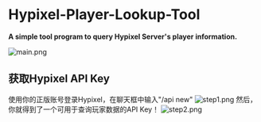 # Hypixel-Player-Lookup-Tool
**A simple tool program to query Hypixel Server's player information.**

![main.png](https://images2.imgbox.com/f8/47/fdL75bm5_o.png "使用图片")
<br />

获取Hypixel API Key
-----------
使用你的正版账号登录Hypixel，在聊天框中输入"/api new"
![step1.png](https://images2.imgbox.com/0a/e6/8YHvKTjG_o.png "步骤一")
然后，你就得到了一个可用于查询玩家数据的API Key！
![step2.png](https://images2.imgbox.com/f8/5f/1obVAX1w_o.png "步骤二")
